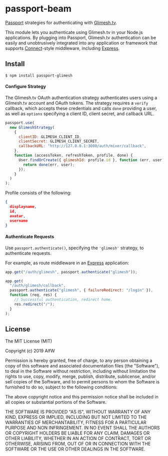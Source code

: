 # passport-beam

[Passport](http://passportjs.org/) strategies for authenticating with [Glimesh.tv](https://Glimesh.tv/).

This module lets you authenticate using Glimesh.tv in your Node.js applications.
By plugging into Passport, Glimesh.tv authentication can be easily and
unobtrusively integrated into any application or framework that supports
[Connect](http://www.senchalabs.org/connect/)-style middleware, including
[Express](http://expressjs.com/).

## Install

    $ npm install passport-glimesh

#### Configure Strategy

The Glimesh.tv OAuth authentication strategy authenticates users using a Glimesh.tv
account and OAuth tokens. The strategy requires a `verify` callback, which
accepts these credentials and calls `done` providing a user, as well as
`options` specifying a client ID, client secret, and callback URL.

```js
passport.use(
  new GlimeshStrategy(
    {
      clientID: GLIMESH_CLIENT_ID,
      clientSecret: GLIMESH_CLIENT_SECRET,
      callbackURL: "http://127.0.0.1:3000/auth/mixer/callback",
    },
    function (accessToken, refreshToken, profile, done) {
      User.findOrCreate({ glimeshId: profile.id }, function (err, user) {
        return done(err, user);
      });
    }
  )
);
```

Profile consists of the following:

```json
{
  displayname,
  id,
  avatar,
  username
}
```

#### Authenticate Requests

Use `passport.authenticate()`, specifying the `'glimesh'` strategy, to
authenticate requests.

For example, as route middleware in an [Express](http://expressjs.com/)
application:

```js
app.get("/auth/glimesh", passport.authenticate("glimesh"));

app.get(
  "/auth/glimesh/callback",
  passport.authenticate("glimesh", { failureRedirect: "/login" }),
  function (req, res) {
    // Successful authentication, redirect home.
    res.redirect("/");
  }
);
```

## License

The MIT License (MIT)

Copyright (c) 2019 AlfW

Permission is hereby granted, free of charge, to any person obtaining a copy
of this software and associated documentation files (the "Software"), to deal
in the Software without restriction, including without limitation the rights
to use, copy, modify, merge, publish, distribute, sublicense, and/or sell
copies of the Software, and to permit persons to whom the Software is
furnished to do so, subject to the following conditions:

The above copyright notice and this permission notice shall be included in
all copies or substantial portions of the Software.

THE SOFTWARE IS PROVIDED "AS IS", WITHOUT WARRANTY OF ANY KIND, EXPRESS OR
IMPLIED, INCLUDING BUT NOT LIMITED TO THE WARRANTIES OF MERCHANTABILITY,
FITNESS FOR A PARTICULAR PURPOSE AND NON INFRINGEMENT. IN NO EVENT SHALL THE
AUTHORS OR COPYRIGHT HOLDERS BE LIABLE FOR ANY CLAIM, DAMAGES OR OTHER
LIABILITY, WHETHER IN AN ACTION OF CONTRACT, TORT OR OTHERWISE, ARISING FROM,
OUT OF OR IN CONNECTION WITH THE SOFTWARE OR THE USE OR OTHER DEALINGS IN
THE SOFTWARE.
